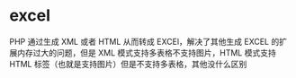 # excel
PHP 通过生成 XML 或者 HTML 从而转成 EXCEl，解决了其他生成 EXCEL 的扩展内存过大的问题，但是 XML 模式支持多表格不支持图片，HTML 模式支持 HTML 标签（也就是支持图片）但是不支持多表格，其他没什么区别

